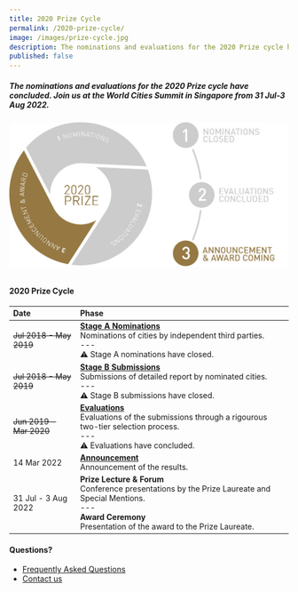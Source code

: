 ```yaml
---
title: 2020 Prize Cycle
permalink: /2020-prize-cycle/
image: /images/prize-cycle.jpg
description: The nominations and evaluations for the 2020 Prize cycle have concluded. Join us at the World Cities Summit in Singapore from 31 Jul-3 Aug 2022.
published: false 
---
```


##### The nominations and evaluations for the 2020 Prize cycle have concluded. Join us at the World Cities Summit in Singapore from 31 Jul-3 Aug 2022.

###### ![2020 Prize cycle](/images/prize-cycle.jpg)

#### **2020 Prize Cycle**

| Date | Phase |
| :--- | :--- |
| <s>Jul 2018 - May 2019</s> | **[Stage A Nominations](/stage-a/)** <br> Nominations of cities by independent third parties. <br> --- <br> ⚠️ Stage A nominations have closed. |
| <s>Jul 2018 - May 2019</s> | **[Stage B Submissions](/stage-b/)** <br> Submissions of detailed report by nominated cities. <br> --- <br> ⚠️ Stage B submissions have closed. |
| <s>Jun 2019 - Mar 2020</s> | **[Evaluations](/evaluations/)** <br> Evaluations of the submissions through a rigourous two-tier selection process. <br> --- <br> ⚠️ Evaluations have concluded. |
| 14 Mar 2022 | **[Announcement](/2022-press-release/)** <br> Announcement of the results. |
| 31 Jul - 3 Aug 2022 | **Prize Lecture & Forum** <br> Conference presentations by the Prize Laureate and Special Mentions. <br> --- <br> **Award Ceremony** <br> Presentation of the award to the Prize Laureate. |

#### **Questions?**

- [Frequently Asked Questions](/faq/)
- [Contact us](/feedback/)
